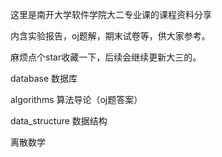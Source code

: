 这里是南开大学软件学院大二专业课的课程资料分享

内含实验报告，oj题解，期末试卷等，供大家参考。

麻烦点个star收藏一下，后续会继续更新大三的。

database 数据库

algorithms 算法导论（oj题答案）

data_structure 数据结构

离散数学
